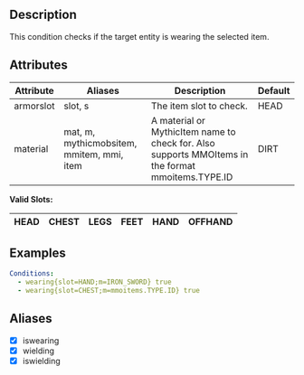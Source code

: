 ## Description
This condition checks if the target entity is wearing the selected item.  


## Attributes

| Attribute | Aliases   | Description                                                          | Default |
|-----------|-----------|----------------------------------------------------------------------|---------|
| armorslot | slot, s   | The item slot to check.                                              | HEAD    |
| material  | mat, m, mythicmobsitem, mmitem, mmi, item | A material or MythicItem name to check for. Also supports MMOItems in the format mmoitems.TYPE.ID                                               | DIRT    |

**Valid Slots:**

| HEAD | CHEST | LEGS | FEET | HAND | OFFHAND |       
| ---- | ----- | ---- | ---- | ---- | ------- |  


## Examples
```yaml
Conditions:
  - wearing{slot=HAND;m=IRON_SWORD} true
  - wearing{slot=CHEST;m=mmoitems.TYPE.ID} true
```


## Aliases
- [x] iswearing 
- [x] wielding 
- [x] iswielding
